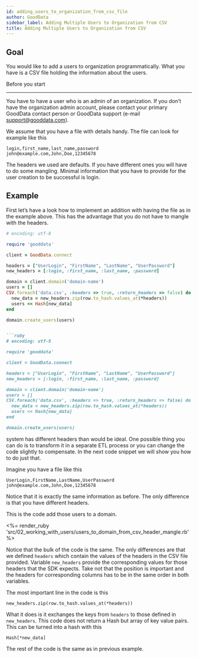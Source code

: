 ```yaml
---
id: adding_users_to_organization_from_csv_file
author: GoodData
sidebar_label: Adding Multiple Users to Organization from CSV
title: Adding Multiple Users to Organization from CSV
---
```


Goal
-------

You would like to add a users to organization programmatically. What you
have is a CSV file holding the information about the users.

Before you start

-------------

You have to have a user who is an admin of an organization. If you don’t
have the organization admin account, please contact your primary
GoodData contact person or GoodData support (e-mail
<support@gooddata.com>).

We assume that you have a file with details handy. The file can look for
example like this

    login,first_name,last_name,password
    john@example.com,John,Doe,12345678

The headers we used are defaults. If you have different ones you will
have to do some mangling. Minimal information that you have to provide
for the user creation to be successful is login.

Example
--------

First let’s have a look how to implement an addition with having the
file as in the example above. This has the advantage that you do not
have to mangle with the headers.

```ruby
# encoding: utf-8

require 'gooddata'

client = GoodData.connect

headers = ["UserLogin", "FirstName", "LastName", "UserPassword"]
new_headers = [:login, :first_name, :last_name, :password]

domain = client.domain('domain-name')
users = []
CSV.foreach('data.csv', :headers => true, :return_headers => false) do |row|
  new_data = new_headers.zip(row.to_hash.values_at(*headers))
  users << Hash[new_data]
end

domain.create_users(users)


```ruby
# encoding: utf-8

require 'gooddata'

client = GoodData.connect

headers = ["UserLogin", "FirstName", "LastName", "UserPassword"]
new_headers = [:login, :first_name, :last_name, :password]

domain = client.domain('domain-name')
users = []
CSV.foreach('data.csv', :headers => true, :return_headers => false) do |row|
  new_data = new_headers.zip(row.to_hash.values_at(*headers))
  users << Hash[new_data]
end

domain.create_users(users)
```
system has different headers than would be ideal. One possible thing you
can do is to transform it in a separate ETL process or you can change
the code slightly to compensate. In the next code snippet we will show
you how to do just that.

Imagine you have a file like this

    UserLogin,FirstName,LastName,UserPassword
    john@example.com,John,Doe,12345678

Notice that it is exactly the same information as before. The only
difference is that you have different headers.

This is the code add those users to a domain.

&lt;%= render\_ruby
'src/02\_working\_with\_users/users\_to\_domain\_from\_csv\_header\_mangle.rb'
%&gt;

Notice that the bulk of the code is the same. The only differences are
that we defined `headers` which contain the values of the headers in the
CSV file provided. Variable `new_headers` provide the corresponding
values for those headers that the SDK expects. Take not that the
position is important and the headers for corresponding columns has to
be in the same order in both variables.

The most important line in the code is this

    new_headers.zip(row.to_hash.values_at(*headers))

What it does is it exchanges the keys from `headers` to those defined in
`new_headers`. This code does not return a Hash but array of key value
pairs. This can be turned into a hash with this

    Hash[*new_data]

The rest of the code is the same as in previous example.
